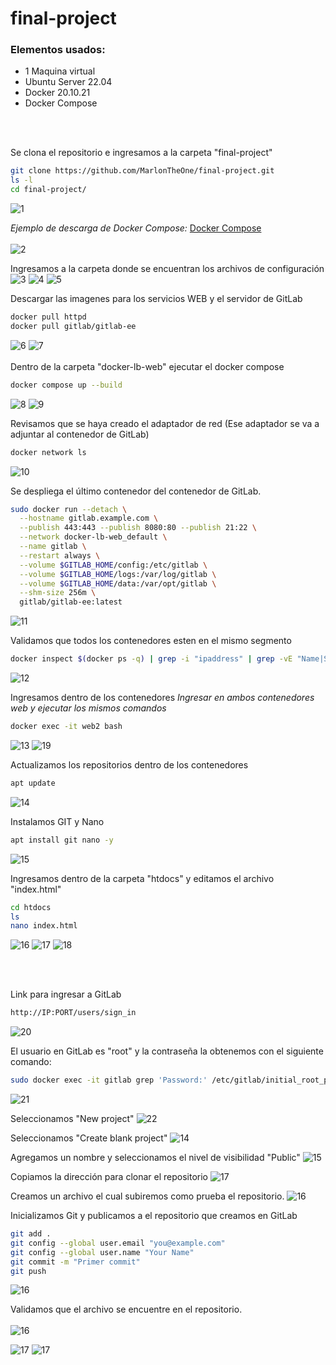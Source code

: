 # final-project

### Elementos usados:
- 1 Maquina virtual
- Ubuntu Server 22.04
- Docker 20.10.21
- Docker Compose

<br><br>

Se clona el repositorio e ingresamos a la carpeta "final-project"

```bash
git clone https://github.com/MarlonTheOne/final-project.git
ls -l
cd final-project/
```
![1](images/1.png)


*Ejemplo de descarga de Docker Compose:* [Docker Compose](https://www.digitalocean.com/community/tutorials/how-to-install-and-use-docker-compose-on-ubuntu-22-04)<br><br>
![2](images/dcompos.png)

Ingresamos a la carpeta donde se encuentran los archivos de configuración
![3](images/2.png)
![4](images/3.png)
![5](images/4.png)

Descargar las imagenes para los servicios WEB y el servidor de GitLab

```bash
docker pull httpd
docker pull gitlab/gitlab-ee
```
![6](images/5.png)
![7](images/6.png)
<br><br>
Dentro de la carpeta "docker-lb-web" ejecutar el docker compose
```bash
docker compose up --build
```
![8](images/7.png)
![9](images/8.png)

Revisamos que se haya creado el adaptador de red (Ese adaptador se va a adjuntar al contenedor de GitLab)
```bash
docker network ls
```
![10](images/9.png)

Se despliega el último contenedor del contenedor de GitLab.
```bash
sudo docker run --detach \
  --hostname gitlab.example.com \
  --publish 443:443 --publish 8080:80 --publish 21:22 \
  --network docker-lb-web_default \
  --name gitlab \
  --restart always \
  --volume $GITLAB_HOME/config:/etc/gitlab \
  --volume $GITLAB_HOME/logs:/var/log/gitlab \
  --volume $GITLAB_HOME/data:/var/opt/gitlab \
  --shm-size 256m \
  gitlab/gitlab-ee:latest
```
![11](images/10.png)

Validamos que todos los contenedores esten en el mismo segmento

```bash
docker inspect $(docker ps -q) | grep -i "ipaddress" | grep -vE "Name|Secondary"
```
![12](images/11.png)

Ingresamos dentro de los contenedores *Ingresar en ambos contenedores web y ejecutar los mismos comandos*
```bash
docker exec -it web2 bash
```
![13](images/12.png)
![19](images/18.png)

Actualizamos los repositorios dentro de los contenedores
```bash
apt update
```
![14](images/13.png)

Instalamos GIT y Nano
```bash
apt install git nano -y
```
![15](images/14.png)

Ingresamos dentro de la carpeta "htdocs" y editamos el archivo "index.html"
```bash
cd htdocs
ls
nano index.html
```
![16](images/15.png)
![17](images/16.png)
![18](images/17.png)

<br><br>

Link para ingresar a GitLab
```bash
http://IP:PORT/users/sign_in
```
![20](images/gitsrv1.png)

El usuario en GitLab es "root" y la contraseña la obtenemos con el siguiente comando:
```bash
sudo docker exec -it gitlab grep 'Password:' /etc/gitlab/initial_root_password
```
![21](images/19.png)

Seleccionamos "New project"
![22](images/gitsrv2.png)

Seleccionamos "Create blank project"
![14](images/gitsrv3.png)

Agregamos un nombre y seleccionamos el nivel de visibilidad "Public"
![15](images/gitsrv4.png)

Copiamos la dirección para clonar el repositorio
![17](images/gitsrv6.png)

Creamos un archivo el cual subiremos como prueba el repositorio.
![16](images/20.png)

Inicializamos Git y publicamos a el repositorio que creamos en GitLab
```bash
git add .
git config --global user.email "you@example.com"
git config --global user.name "Your Name"
git commit -m "Primer commit"
git push
```
![16](images/20.png)

Validamos que el archivo se encuentre en el repositorio.
<br><br>
![16](images/gitsrv7.png)

![17](images/LB1.png)
![17](images/LB2.png)
